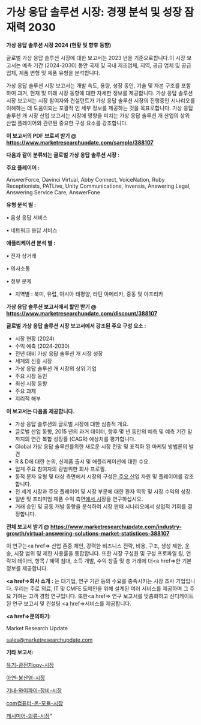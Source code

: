 # 가상 응답 솔루션 시장: 경쟁 분석 및 성장 잠재력 2030

<strong>가상 응답 솔루션 시장 2024 (현황 및 향후 동향)</strong>

글로벌 가상 응답 솔루션 시장에 대한 보고서는 2023 년을 기준으로합니다.이 시장 보고서는 예측 기간 (2024-2030) 동안 국제 및 국내 제조업체, 지역, 공급 업체 및 공급 업체, 제품 변형 및 제품 유형을 분석합니다.

가상 응답 솔루션 시장 보고서는 개발 속도, 용량, 성장 동인, 기술 및 자본 구조를 포함하여 과거, 현재 및 미래 시장 동향에 대한 자세한 정보를 제공합니다. 가상 응답 솔루션 시장 보고서는 시장 참여자와 컨설턴트가 가상 응답 솔루션 시장의 진행중인 시나리오를 이해하는 데 도움이되는 포괄적 인 세부 정보를 제공하는 것을 목표로합니다. 가상 응답 솔루션 개 시장 산업 보고서는 시장에 영향을 미치는 가상 응답 솔루션 개 산업의 상위 산업 플레이어와 관련된 중요한 구성 요소를 강조합니다.



<strong>이 보고서의 PDF 브로셔 받기 @ <a href=https://www.marketresearchupdate.com/sample/388107>https://www.marketresearchupdate.com/sample/388107</a></strong>



<strong>다음과 같이 분류되는 글로벌 가상 응답 솔루션 시장 :</strong>



<strong>주요 플레이어 :</strong>

AnswerForce, Davinci Virtual, Abby Connect, VoiceNation, Ruby Receptionists, PATLive, Unity Communications, Invensis, Answering Legal, Answering Service Care, AnswerFone



<strong>유형 분석 별 :</strong>

• 음성 응답 서비스

• 네트워크 응답 서비스



<strong>애플리케이션 분석 별 :</strong>

• 전자 상거래

• 의사소통

• 정부 문제

<ul>
  <li>지역별 : 북미, 유럽, 아시아 태평양, 라틴 아메리카, 중동 및 아프리카</li>
</ul>


<strong>가상 응답 솔루션 보고서에서 할인 받기 @ <a href=https://www.marketresearchupdate.com/discount/388107>https://www.marketresearchupdate.com/discount/388107</a></strong>



<strong>글로벌 가상 응답 솔루션 시장 보고서에서 강조된 주요 구성 요소 :</strong>
<ul>
  <li>시장 현황 (2024)</li>
  <li>수익 예측 (2024-2030)</li>
  <li>전년 대비 가상 응답 솔루션 개 시장 성장</li>
  <li>세계의 신흥 시장</li>
  <li>가상 응답 솔루션 개 시장의 상위 기업</li>
  <li>주요 시장 동인</li>
  <li>최신 시장 동향</li>
  <li>주요 과제</li>
  <li>지리적 해부</li>
</ul>


<strong>이 보고서는 다음을 제공합니다.</strong>
<ul>
  <li>가상 응답 솔루션의 글로벌 시장에 대한 심층적 개요.</li>
  <li>글로벌 산업 동향, 2015 년의 과거 데이터, 향후 몇 년 동안의 예측 및 예측 기간 말까지의 연간 복합 성장률 (CAGR) 예상치를 평가합니다.</li>
  <li>Global 가상 응답 솔루션를위한 새로운 시장 전망 및 표적화 된 마케팅 방법론의 발견</li>
  <li>R &amp; D에 대한 논의, 신제품 출시 및 애플리케이션에 대한 수요.</li>
  <li>업계 주요 참여자의 광범위한 회사 프로필.</li>
  <li>동적 분자 유형 및 대상 측면에서 시장의 구성은<a href=> 주요 산</a>업 자원 및 플레이어를 강조합니다.</li>
  <li>전 세계 시장과 주요 플레이어 및 시장 부문에 대한 환자 역학 및 시장 수익의 성장.</li>
  <li>일반 및 프리미엄 제품 수익 측면<a href=>에서 시</a>장을 연구하십시오.</li>
  <li>거래 승인 및 공동 개발 동향을 분석하여 시장 판매 시나리오에서 상업적 기회를 결정합니다.</li>
</ul>



<strong>전체 보고서 받기 @ <a href=https://www.marketresearchupdate.com/industry-growth/virtual-answering-solutions-market-statistices-388107>https://www.marketresearchupdate.com/industry-growth/virtual-answering-solutions-market-statistices-388107</a></strong>

이 연구는<a href=> 산업 존중</a> 체인, 강력한 비즈니스 전략, 비용, 구조, 생성 제한, 운송, 시장 범위 및 제한 사용률을 통합합니다. 또한 시장 구성원 및 구성 프로파일 링, 연락처 데이터, 항목 / 혜택 침대, 소득 개발, 수익 창출 및 총 거래에 대<a href=>한 기본 </a>정보를 제공합니다.



<strong><a href=>회사 소</a>개 :</strong>
는 대기업, 연구 기관 등의 수요를 충족시키는 시장 조사 기업입니다. 우리는 주로 의료, IT 및 CMFE 도메인을 위해 설계된 여러 서비스를 제공하며 그 주요 기여는 고객 경험 연구입니다. 또한<a href=> 연구 보</a>고서를 맞춤화하고 신디케이트 된 연구 보고서 및 컨설팅 <a href=>서비스</a>를 제공합니다.



<strong><a href=>문의하기:</a></strong>

Market Research Update

sales@marketresearchupdate.com



<strong>기타 보고서:</strong>

<a href=https://www.linkedin.com/pulse/유기-광전지opv-시장-세분화-연구-및-목표-고객2029년-market-matrix-musings-analysis/>유기-광전지opv-시장</a>

<a href=https://www.linkedin.com/pulse/아연-붕산염-시장-진입-전략-및-위험-평가2029년-consumer-connection-compendium-ana-tuxhf/>아연-붕산염-시장</a>

<a href=https://www.linkedin.com/pulse/기내-와이파이-장비-시장-동향-및-성장-전망-analytics-alchemy-360-analysis-gv2jf/>기내-와이파이-장비-시장</a>

<a href=https://www.linkedin.com/pulse/com컴퓨터-온-모듈-시장-규모-및-성장-2023-analytics-alchemy-360-analysis-a6tjf/>com컴퓨터-온-모듈-시장</a>

<a href=https://www.linkedin.com/pulse/캐시미어-의류-시장-경쟁-분석-및-성장-잠재력-2029-survey-savvy-insights-360-analysis-vrd4f/>캐시미어-의류-시장</a>"
